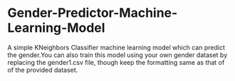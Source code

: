# Gender-Predictor-Machine-Learning-Model
A simple KNeighbors Classifier machine learning model which can predict the gender.You can also train this model using your own gender dataset by replacing the gender1.csv file, though keep the formatting same as that of of the provided dataset.
